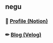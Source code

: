 ## negu
### 📄 <a href='https://melted-payment-20f.notion.site/Never-Ever-Give-Up-697f8ac6c6954204947fdf76f65131c6' target='_blank'>Profile (Notion)</a>
### ✏ <a href='https://velog.io/@negu63' target='_blank'>Blog (Velog)</a>

<!--
**negu63/negu63** is a ✨ _special_ ✨ repository because its `README.md` (this file) appears on your GitHub profile.

Here are some ideas to get you started:

- 🔭 I’m currently working on ...
- 🌱 I’m currently learning ...
- 👯 I’m looking to collaborate on ...
- 🤔 I’m looking for help with ...
- 💬 Ask me about ...
- 📫 How to reach me: ...
- 😄 Pronouns: ...
- ⚡ Fun fact: ...
-->
